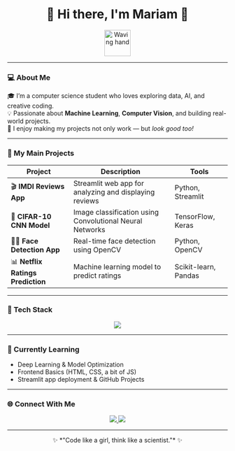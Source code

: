 <h1 align="center">🌸 Hi there, I'm Mariam 👋</h1>

<p align="center">
  <img src="https://media.giphy.com/media/hvRJCLFzcasrR4ia7z/giphy.gif" width="60" alt="Waving hand"/>
</p>

---

### 💻 About Me
🎓 I’m a computer science student who loves exploring data, AI, and creative coding.  
💡 Passionate about **Machine Learning**, **Computer Vision**, and building real-world projects.  
🌈 I enjoy making my projects not only work — but *look good too!*  

---

### 🚀 My Main Projects
| Project | Description | Tools |
|----------|--------------|--------|
| 🎬 **IMDI Reviews App** | Streamlit web app for analyzing and displaying reviews | Python, Streamlit |
| 🧠 **CIFAR-10 CNN Model** | Image classification using Convolutional Neural Networks | TensorFlow, Keras |
| 🧍‍♀️ **Face Detection App** | Real-time face detection using OpenCV | Python, OpenCV |
| 📊 **Netflix Ratings Prediction** | Machine learning model to predict ratings | Scikit-learn, Pandas |

---

### 🧰 Tech Stack
<p align="center">
  <img src="https://skillicons.dev/icons?i=python,tensorflow,opencv,streamlit,html,css,git,github,vscode" />
</p>

---

### 🌼 Currently Learning
- Deep Learning & Model Optimization  
- Frontend Basics (HTML, CSS, a bit of JS)
- Streamlit app deployment & GitHub Projects

---

### 🌐 Connect With Me
<p align="center">
  <a href="https://github.com/mariammm-bit">
    <img src="https://img.shields.io/badge/GitHub-100000?style=for-the-badge&logo=github&logoColor=white" />
  </a>
  <a href="mailto:mariam@example.com">
    <img src="https://img.shields.io/badge/Email-D14836?style=for-the-badge&logo=gmail&logoColor=white" />
  </a>
</p>

---

<p align="center">✨ *"Code like a girl, think like a scientist."* ✨</p>




<!--
**mariammm-bit/mariammm-bit** is a ✨ _special_ ✨ repository because its `README.md` (this file) appears on your GitHub profile.

Here are some ideas to get you started:

- 🔭 I’m currently working on ...
- 🌱 I’m currently learning ...
- 👯 I’m looking to collaborate on ...
- 🤔 I’m looking for help with ...
- 💬 Ask me about ...
- 📫 How to reach me: ...
- 😄 Pronouns: ...
- ⚡ Fun fact: ...
-->
